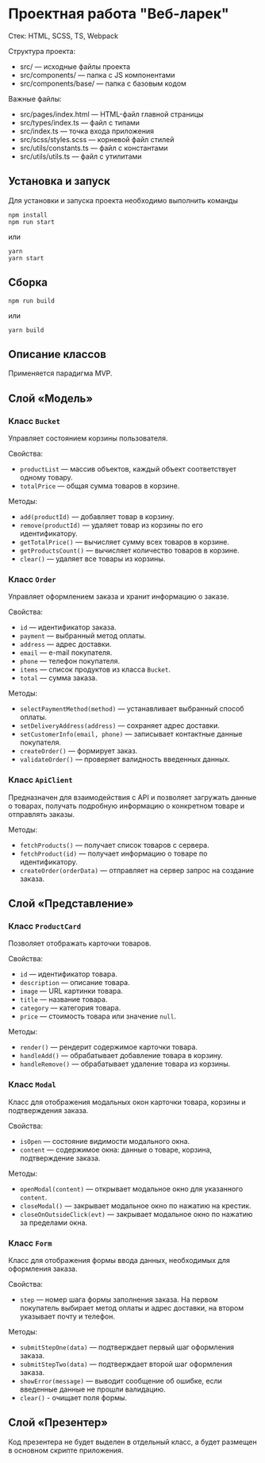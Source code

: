 # Проектная работа "Веб-ларек"

Стек: HTML, SCSS, TS, Webpack

Структура проекта:
- src/ — исходные файлы проекта
- src/components/ — папка с JS компонентами
- src/components/base/ — папка с базовым кодом

Важные файлы:
- src/pages/index.html — HTML-файл главной страницы
- src/types/index.ts — файл с типами
- src/index.ts — точка входа приложения
- src/scss/styles.scss — корневой файл стилей
- src/utils/constants.ts — файл с константами
- src/utils/utils.ts — файл с утилитами

## Установка и запуск
Для установки и запуска проекта необходимо выполнить команды

```
npm install
npm run start
```

или

```
yarn
yarn start
```
## Сборка

```
npm run build
```

или

```
yarn build
```

## Описание классов

Применяется парадигма MVP.

## Слой «Модель»

### Класс `Bucket`

Управляет состоянием корзины пользователя.

Свойства:

- `productList` — массив объектов, каждый объект соответствует одному товару.
- `totalPrice` — общая сумма товаров в корзине.

Методы:

- `add(productId)` — добавляет товар в корзину.
- `remove(productId)` — удаляет товар из корзины по его идентификатору.
- `getTotalPrice()` — вычисляет сумму всех товаров в корзине.
- `getProductsCount()` — вычисляет количество товаров в корзине.
- `clear()` — удаляет все товары из корзины.

### Класс `Order`

Управляет оформлением заказа и хранит информацию о заказе.

Свойства:

- `id` — идентификатор заказа.
- `payment` — выбранный метод оплаты.
- `address` — адрес доставки.
- `email` — e-mail покупателя.
- `phone` — телефон покупателя.
- `items` — список продуктов из класса `Bucket`.
- `total` — сумма заказа.

Методы:

- `selectPaymentMethod(method)` — устанавливает выбранный способ оплаты.
- `setDeliveryAddress(address)` — сохраняет адрес доставки.
- `setCustomerInfo(email, phone)` — записывает контактные данные покупателя.
- `createOrder()` — формирует заказ.
- `validateOrder()` — проверяет валидность введенных данных.

### Класс `ApiClient`

Предназначен для взаимодействия с API и позволяет загружать данные о товарах, получать подробную информацию о конкретном товаре и отправлять заказы.

Методы:

- `fetchProducts()` — получает список товаров с сервера.
- `fetchProduct(id)` — получает информацию о товаре по идентификатору.
- `createOrder(orderData)` — отправляет на сервер запрос на создание заказа. 

## Слой «Представление»

### Класс `ProductCard`

Позволяет отображать карточки товаров.

Свойства:

- `id` — идентификатор товара.
- `description` —  описание товара.
- `image` — URL картинки товара.
- `title` — название товара.
- `category` — категория товара.
- `price` — стоимость товара или значение `null`.

Методы:

- `render()` — рендерит содержимое карточки товара.
- `handleAdd()` — обрабатывает добавление товара в корзину.
- `handleRemove()` — обрабатывает удаление товара из корзины.


### Класс `Modal`

Класс для отображения модальных окон карточки товара, корзины и подтверждения заказа.

Свойства:

- `isOpen` — состояние видимости модального окна.
- `content` — содержимое окна: данные о товаре, корзина, подтверждение заказа.

Методы:

- `openModal(content)` — открывает модальное окно для указанного `content`.
- `closeModal()` — закрывает модальное окно по нажатию на крестик.
- `closeOnOutsideClick(evt)` — закрывает модальное окно по нажатию за пределами окна.

### Класс `Form`

Класс для отображения формы ввода данных, необходимых для оформления заказа.

Свойства:

- `step` — номер шага формы заполнения заказа. На первом покупатель выбирает метод оплаты и адрес доставки, на втором указывает почту и телефон.

Методы:

- `submitStepOne(data)` — подтверждает первый шаг оформления заказа.
- `submitStepTwo(data)` — подтверждает второй шаг оформления заказа.
- `showError(message)` — выводит сообщение об ошибке, если введенные данные не прошли валидацию.
- `clear()` - очищает поля формы.

## Слой «Презентер»

Код презентера не будет выделен в отдельный класс, а будет размещен в основном скрипте приложения.